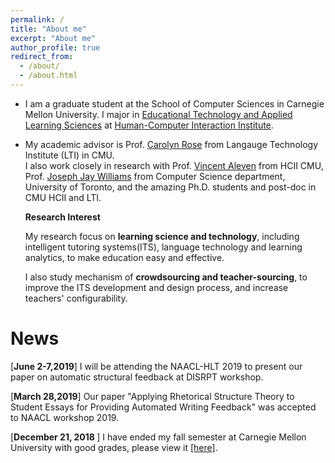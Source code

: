 ```yaml
---
permalink: /
title: "About me"
excerpt: "About me"
author_profile: true
redirect_from: 
  - /about/
  - /about.html
---
```


* I am a graduate student at the School of Computer Sciences in Carnegie Mellon University. I major in [Educational Technology and Applied Learning Sciences](https://metals.hcii.cmu.edu) at [Human-Computer Interaction Institute](https://hcii.cmu.edu).
* My academic advisor is  Prof. [Carolyn Rose](http://www.cs.cmu.edu/~cprose/) from Langauge Technology Institute (LTI)  in CMU.  
I also work closely in research with Prof. [Vincent Aleven](https://hcii.cmu.edu/people/vincent-aleven) from HCII CMU, Prof. [Joseph Jay Williams](http://www.josephjaywilliams.com) from Computer Science department, University of Toronto, and the amazing Ph.D. students and post-doc in CMU HCII and LTI.

  **Research Interest**

   My research focus on **learning science and technology**, including intelligent tutoring systems(ITS), language technology and learning analytics, to make education easy and effective.  
    
   I also study mechanism of **crowdsourcing and teacher-sourcing**, to improve the ITS development and design process, and increase teachers' configurability.

News
===

[<b>June 2-7,2019</b>] I will be attending the NAACL-HLT 2019 to present our paper on automatic structural feedback at DISRPT workshop.

[<b>March 28,2019</b>] Our paper "Applying Rhetorical Structure Theory to Student Essays for Providing Automated Writing Feedback" was accepted to NAACL workshop 2019.

[<b>December 21, 2018 </b>] I have ended my fall semester at Carnegie Mellon University with good grades, please view it [[here]](http://kexin-yang.github.io/files/CMU_transcript.pdf).
